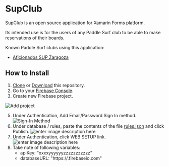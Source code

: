 # SupClub
SupClub is an open source application for Xamarin Forms platform.

Its intended use is for the users of any Paddle Surf club to be able to make reservations of their boards.

Known Paddle Surf clubs using this application:
- [Aficionados SUP Zaragoza](http://supclub.es)

## How to Install
1. [Clone](x-github-client://openRepo/https://github.com/JoseMariaBernad/SupClub) or [Download](https://github.com/JoseMariaBernad/SupClub/archive/master.zip) this repository.
2. Go to your [Firebase Console](https://console.firebase.google.com/).
3. Create new Firebase project.

![Add project](https://lh3.googleusercontent.com/6NqWWvFG2FCTv9jWKo2zAfSoNlgTWyP9exAc1tTZawVHkSxHlDTr5TzB0CNFMMJJOX4aEkiO1Is "Add project")

5. Under Authentication, Add Email/Password Sign In method.
![Sign-In Method](https://lh3.googleusercontent.com/tQQ_Vltm0rww31nU8Y17xf9sBzyurTkX7HTwcSdt3Q8Vyv9iErfukHVv2rCOtYf9va68Zy91uTY)
6. Under database / rules, paste the contents of the file [rules.json](/SupClubLib/rules.json) and click Publish.
![enter image description here](https://lh3.googleusercontent.com/Z0PsNOas0NWpaRIuil6MBSO3TXA00dVfKfSCrOKjRpuoCDfCZqFc-vcyB9K8P8dJ0hQlgEb88E8 "Database rules")
7. Under Authentication, click WEB SETUP link.
![enter image description here](https://lh3.googleusercontent.com/7BCJ1OVLkMtk38UoqeD76Mq80VaL9fV4gpjX9h3xcaZyWnN4_4LqMbFFW8wB9XUQZ0XhqcHEZtQ "Web Setup")
8. Take note of following variables:
    - apiKey: "xxxxyyyyyyzzzzzzzzzzz"
    - databaseURL:  "https://<your-firebase-project>.firebaseio.com"
<!--stackedit_data:
eyJoaXN0b3J5IjpbNzQwNjczOTU3XX0=
-->